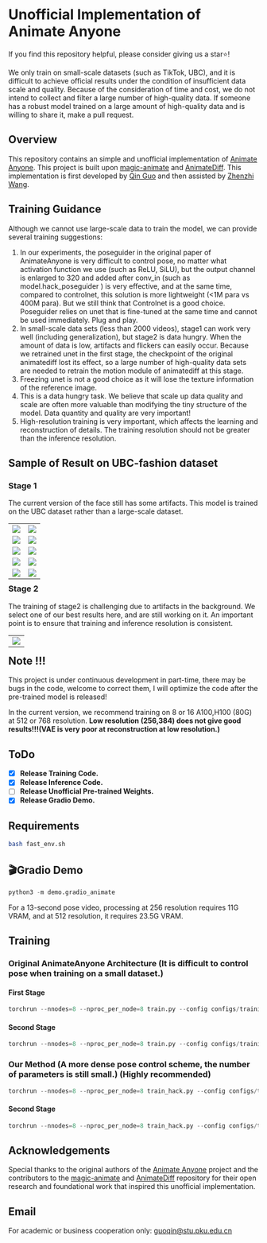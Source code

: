 # Unofficial Implementation of Animate Anyone

If you find this repository helpful, please consider giving us a star⭐!

We only train on small-scale datasets (such as TikTok, UBC), and it is difficult to achieve official results under the condition of insufficient data scale and quality. Because of the consideration of time and cost, we do not intend to collect and filter a large number of high-quality data. If someone has a robust model trained on a large amount of high-quality data and is willing to share it, make a pull request.

## Overview
This repository contains an simple and unofficial implementation of [Animate Anyone](https://humanaigc.github.io/animate-anyone/). This project is built upon [magic-animate](https://github.com/magic-research/magic-animate/tree/main) and [AnimateDiff](https://github.com/guoyww/AnimateDiff). This implementation is first developed by [Qin Guo](https://github.com/guoqincode) and then assisted by [Zhenzhi Wang](https://zhenzhiwang.github.io/).

## Training Guidance
Although we cannot use large-scale data to train the model, we can provide several training suggestions:
1. In our experiments, the poseguider in the original paper of AnimateAnyone is very difficult to control pose, no matter what activation function we use (such as ReLU, SiLU), but the output channel is enlarged to 320 and added after conv_in (such as model.hack_poseguider ) is very effective, and at the same time, compared to controlnet, this solution is more lightweight (<1M para vs 400M para). But we still think that Controlnet is a good choice. Poseguider relies on unet that is fine-tuned at the same time and cannot be used immediately. Plug and play.
2. In small-scale data sets (less than 2000 videos), stage1 can work very well (including generalization), but stage2 is data hungry. When the amount of data is low, artifacts and flickers can easily occur. Because we retrained unet in the first stage, the checkpoint of the original animatediff lost its effect, so a large number of high-quality data sets are needed to retrain the motion module of animatediff at this stage.
3. Freezing unet is not a good choice as it will lose the texture information of the reference image.
4. This is a data hungry task. We believe that scale up data quality and scale are often more valuable than modifying the tiny structure of the model. Data quantity and quality are very important!
5. High-resolution training is very important, which affects the learning and reconstruction of details. The training resolution should not be greater than the inference resolution.


## Sample of Result on UBC-fashion dataset
### Stage 1
The current version of the face still has some artifacts.  This model is trained on the UBC dataset rather than a large-scale dataset.
<table class="center">
    <tr><td><img src="./assets/stage1/1.png"></td><td><img src="./assets/stage1/2.png"></td></tr>
    <tr><td><img src="./assets/stage1/3.png"></td><td><img src="./assets/stage1/8.png"></td></tr>
    <tr><td><img src="./assets/stage1/9.png"></td><td><img src="./assets/stage1/10.png"></td></tr>
    <tr><td><img src="./assets/stage1/4.png"></td><td><img src="./assets/stage1/5.png"></td></tr>
    <tr><td><img src="./assets/stage1/6.png"></td><td><img src="./assets/stage1/7.png"></td></tr>

</table>
<p style="margin-left: 2em; margin-top: -1em"></p>

### Stage 2
The training of stage2 is challenging due to artifacts in the background. We select one of our best results here, and are still working on it. An important point is to ensure that training and inference resolution is consistent.
<table class="center">
    <tr><td><img src="./assets/stage2/1.gif"></td></tr>

</table>
<p style="margin-left: 2em; margin-top: -1em"></p>


## Note !!!
This project is under continuous development in part-time, there may be bugs in the code, welcome to correct them, I will optimize the code after the pre-trained model is released!

In the current version, we recommend training on 8 or 16 A100,H100 (80G) at 512 or 768 resolution. **Low resolution (256,384) does not give good results!!!(VAE is very poor at reconstruction at low resolution.)**

## ToDo
- [x] **Release Training Code.**
- [x] **Release Inference Code.** 
- [ ] **Release Unofficial Pre-trained Weights.**
- [x] **Release Gradio Demo.**

## Requirements

```bash
bash fast_env.sh
```

## 🎬Gradio Demo
```python
python3 -m demo.gradio_animate
```
For a 13-second pose video, processing at 256 resolution requires 11G VRAM, and at 512 resolution, it requires 23.5G VRAM.

## Training
### Original AnimateAnyone Architecture (It is difficult to control pose when training on a small dataset.)
#### First Stage

```python
torchrun --nnodes=8 --nproc_per_node=8 train.py --config configs/training/train_stage_1.yaml
```

#### Second Stage

```python
torchrun --nnodes=8 --nproc_per_node=8 train.py --config configs/training/train_stage_2.yaml
```

### Our Method (A more dense pose control scheme, the number of parameters is still small.) (Highly recommended)
```python
torchrun --nnodes=8 --nproc_per_node=8 train_hack.py --config configs/training/train_stage_1.yaml
```

#### Second Stage

```python
torchrun --nnodes=8 --nproc_per_node=8 train_hack.py --config configs/training/train_stage_2.yaml
```


## Acknowledgements
Special thanks to the original authors of the [Animate Anyone](https://humanaigc.github.io/animate-anyone/) project and the contributors to the [magic-animate](https://github.com/magic-research/magic-animate/tree/main) and [AnimateDiff](https://github.com/guoyww/AnimateDiff) repository for their open research and foundational work that inspired this unofficial implementation.

## Email

For academic or business cooperation only: guoqin@stu.pku.edu.cn
